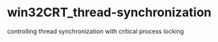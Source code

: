 # win32CRT_thread-synchronization
 controlling thread synchronization with critical process locking
